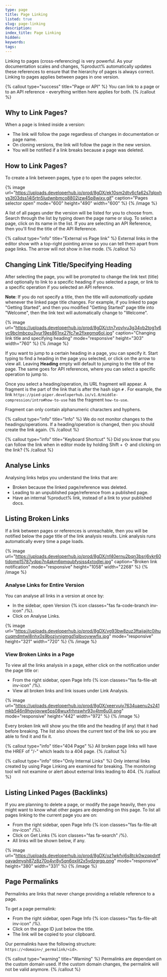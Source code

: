 ```yaml
---
type: page
title: Page Linking
listed: true
slug: page-linking
description: 
index_title: Page Linking
hidden: 
keywords: 
tags: 
---
```


Linking to pages (cross-referencing) is very powerful. As your documentation scales and changes, %product% automatically updates these references to ensure that the hierarchy of pages is always correct. Linking to pages applies between pages in one version.

{% callout type="success" title="Page or API" %}
You can link to a page or to an API reference - everything written here applies for both.
{% /callout %}

## Why to Link Pages?

When a page is linked inside a version:

- The link will follow the page regardless of changes in documentation or page name.
- On cloning versions, the link will follow the page in the new version.
- You will be notified if a link breaks because a page was deleted.

## How to Link Pages?

To create a link between pages, type `@` to open the pages selector.

{% image url="https://uploads.developerhub.io/prod/8gDX/ek10sm2dtv6cfa62s7qlpxhys3t03dss14i5rtn5ludwnbmco8802jzw45p8wixv.gif" caption="Pages selector open" mode="600" height="490" width="600" %}
{% /image %}

A list of all pages under the version will be listed for you to choose from. Search through the list by typing down the page name or slug. To select a page, click on its name in the list. If you are selecting an API Reference, then you'll find the title of the API Reference.

{% callout type="info" title="External vs Page link" %}
External links in the editor show with a top-right pointing arrow so you can tell them apart from page links. The arrow will not show in live mode.
{% /callout %}

## Changing Link Title/Specifying Heading

After selecting the page, you will be prompted to change the link text (title) and optionally to link to a specific heading if you selected a page, or link to a specific operation if you selected an API reference.

**Note**: If you do not specify a title, then the title will _automatically_ update whenever the linked page title changes. For example, if you linked to page "Getting Started", and then you modified "Getting Started" page title into "Welcome", then the link text will automatically change to "Welcome".

{% image url="https://uploads.developerhub.io/prod/8gDX/ctn7vovlyu3g34vb2tog1v6vc9bclmbcpu3yur19es861nx27fc7w2flxegmq6ol.jpg" caption="Changing link title and specifying heading" mode="responsive" height="303" width="760" %}
{% /image %}

If you want to jump to a certain heading in a page, you can specify it. Start typing to find a heading in the page you selected, or click on the arrow to view all. Leaving **Heading** empty will default to jumping to the title of the page. The same goes for API references, where you can select a specific operation to jump to.

Once you select a heading/operation, its URL fragment will appear. A fragment is the part of the link that is after the hash sign `#` . For example, the link `https://pied-piper.developerhub.io/v1.0/middle-compression/intro#how-to-use` has the fragment `how-to-use`.

Fragment can only contain alphanumeric characters and hyphens.

{% callout type="info" title="Info" %}
We do not monitor changes to the headings/operations. If a heading/operation is changed, then you should create the link again.
{% /callout %}

{% callout type="info" title="Keyboard Shortcut" %}
Did you know that you can follow the link when in editor mode by holding Shift +  ⇧  and clicking on the link?
{% /callout %}

## Analyse Links

Analysing links helps you understand the links that are:

- Broken because the linked page/reference was deleted.
- Leading to an unpublished page/reference from a published page.
- Have an internal %product% link, instead of a link to your published docs.

## Listing Broken Links

If a link between pages or references is unreachable, then you will be notified below the page title of the link analysis results. Link analysis runs automatically every time a page loads.

{% image url="https://uploads.developerhub.io/prod/8gDX/nf40ernu2bqn3bsrj6vkr60tidomp15787ydpp7n4akm6pmqubfysjss4xtodlej.jpg" caption="Broken link notification" mode="responsive" height="1058" width="2268" %}
{% /image %}

### Analyse Links for Entire Version

You can analyse all links in a version at once by:

- In the sidebar, open Version {% icon classes="fas fa-code-branch inv-icon" /%}.
- Click on Analyse Links.

{% image url="https://uploads.developerhub.io/prod/8gDX/vg93bw8zuz3ftaijajjtc0ihucuqmdmtwl8nhx0s9bozjvnigmgd1qlbvoywwfix.jpg" mode="responsive" height="321" width="720" %}
{% /image %}

### View Broken Links in a Page

To view all the links analysis in a page, either click on the notification under the page title or:

- From the right sidebar, open Page Info {% icon classes="fas fa-file-alt inv-icon" /%}.
- View all broken links and link issues under Link Analysis.

{% image url="https://uploads.developerhub.io/prod/8gDX/xeervujy7634uaenu2s241mkb546n9hgyjqvwe5ps08wuxfrhnswhr93v4tm6u0l.png" mode="responsive" height="442" width="972" %}
{% /image %}

Every broken link will show you the title and the heading (if any) that it had before breaking. The list also shows the current text of the link so you are able to find it and fix it.

{% callout type="info" title="404 Page" %}
All broken page links will have the HREF of "/-" which leads to a 404 page.
{% /callout %}

{% callout type="info" title="Only Internal Links" %}
Only internal links created by using Page Linking are examined for breaking. The monitoring tool will not examine or alert about external links leading to 404.
{% /callout %}

## Listing Linked Pages (Backlinks)

If you are planning to delete a page, or modify the page heavily, then you might want to know what other pages are depending on this page. To list all pages linking to the current page you are on:

- From the right sidebar, open Page Info {% icon classes="fas fa-file-alt inv-icon" /%}.
- Click on Get Links {% icon classes="fas fa-search" /%}.
- All links will be shown below, if any.

{% image url="https://uploads.developerhub.io/prod/8gDX/oz1wkfvj6s8tck0wzqpdxtfoayadmysh87z8z70o4vr8y5qn6qxlit2x5ydzgrgp.png" mode="responsive" height="380" width="331" %}
{% /image %}

## Page Permalinks

Permalinks are links that never change providing a reliable reference to a page.

To get a page permalink:

- From the right sidebar, open Page Info {% icon classes="fas fa-file-alt inv-icon" /%}.
- Click on the page ID just below the title.
- The link will be copied to your clipboard.

Our permalinks have the following structure: `https://<domain>/_permalink/<id>`.

{% callout type="warning" title="Warning" %}
Permalinks are dependant on the custom domain used. If the custom domain changes, the permalink will not be valid anymore.
{% /callout %}